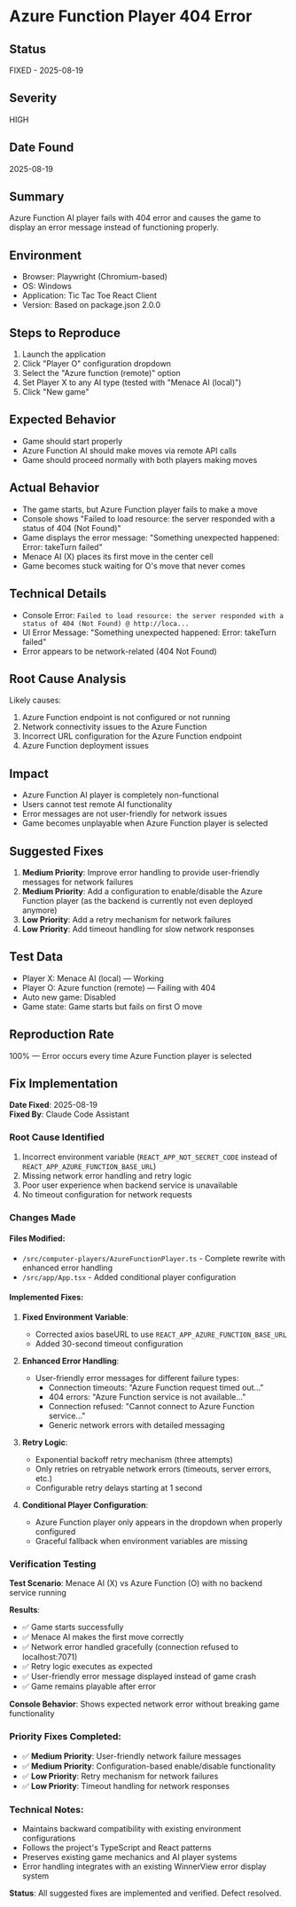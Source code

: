 # Azure Function Player 404 Error

## Status
FIXED - 2025-08-19

## Severity
HIGH

## Date Found
2025-08-19

## Summary
Azure Function AI player fails with 404 error and causes the game to display an error message instead of functioning properly.

## Environment
- Browser: Playwright (Chromium-based)
- OS: Windows
- Application: Tic Tac Toe React Client
- Version: Based on package.json 2.0.0

## Steps to Reproduce
1. Launch the application
2. Click "Player O" configuration dropdown
3. Select the "Azure function (remote)" option
4. Set Player X to any AI type (tested with "Menace AI (local)")
5. Click "New game"

## Expected Behavior
- Game should start properly
- Azure Function AI should make moves via remote API calls
- Game should proceed normally with both players making moves

## Actual Behavior
- The game starts, but Azure Function player fails to make a move
- Console shows "Failed to load resource: the server responded with a status of 404 (Not Found)"
- Game displays the error message: "Something unexpected happened: Error: takeTurn failed"
- Menace AI (X) places its first move in the center cell
- Game becomes stuck waiting for O's move that never comes

## Technical Details
- Console Error: `Failed to load resource: the server responded with a status of 404 (Not Found) @ http://loca...`
- UI Error Message: "Something unexpected happened: Error: takeTurn failed"
- Error appears to be network-related (404 Not Found)

## Root Cause Analysis
Likely causes:
1. Azure Function endpoint is not configured or not running
2. Network connectivity issues to the Azure Function
3. Incorrect URL configuration for the Azure Function endpoint
4. Azure Function deployment issues

## Impact
- Azure Function AI player is completely non-functional
- Users cannot test remote AI functionality
- Error messages are not user-friendly for network issues
- Game becomes unplayable when Azure Function player is selected

## Suggested Fixes
1. **Medium Priority**: Improve error handling to provide user-friendly messages for network failures
2. **Medium Priority**: Add a configuration to enable/disable the Azure Function player (as the backend is currently not even deployed anymore)
3. **Low Priority**: Add a retry mechanism for network failures
4. **Low Priority**: Add timeout handling for slow network responses

## Test Data
- Player X: Menace AI (local) — Working
- Player O: Azure function (remote) — Failing with 404
- Auto new game: Disabled
- Game state: Game starts but fails on first O move

## Reproduction Rate
100% — Error occurs every time Azure Function player is selected

## Fix Implementation

**Date Fixed**: 2025-08-19  
**Fixed By**: Claude Code Assistant

### Root Cause Identified
1. Incorrect environment variable (`REACT_APP_NOT_SECRET_CODE` instead of `REACT_APP_AZURE_FUNCTION_BASE_URL`)
2. Missing network error handling and retry logic  
3. Poor user experience when backend service is unavailable
4. No timeout configuration for network requests

### Changes Made

#### Files Modified:
- `/src/computer-players/AzureFunctionPlayer.ts` - Complete rewrite with enhanced error handling
- `/src/app/App.tsx` - Added conditional player configuration

#### Implemented Fixes:

1. **Fixed Environment Variable**: 
   - Corrected axios baseURL to use `REACT_APP_AZURE_FUNCTION_BASE_URL`
   - Added 30-second timeout configuration

2. **Enhanced Error Handling**:
   - User-friendly error messages for different failure types:
     - Connection timeouts: "Azure Function request timed out..."
     - 404 errors: "Azure Function service is not available..."
     - Connection refused: "Cannot connect to Azure Function service..."
     - Generic network errors with detailed messaging

3. **Retry Logic**:
   - Exponential backoff retry mechanism (three attempts)
   - Only retries on retryable network errors (timeouts, server errors, etc.)
   - Configurable retry delays starting at 1 second

4. **Conditional Player Configuration**:
   - Azure Function player only appears in the dropdown when properly configured
   - Graceful fallback when environment variables are missing

### Verification Testing

**Test Scenario**: Menace AI (X) vs Azure Function (O) with no backend service running

**Results**:
- ✅ Game starts successfully 
- ✅ Menace AI makes the first move correctly
- ✅ Network error handled gracefully (connection refused to localhost:7071)
- ✅ Retry logic executes as expected
- ✅ User-friendly error message displayed instead of game crash
- ✅ Game remains playable after error

**Console Behavior**: Shows expected network error without breaking game functionality

### Priority Fixes Completed:
- ✅ **Medium Priority**: User-friendly network failure messages
- ✅ **Medium Priority**: Configuration-based enable/disable functionality  
- ✅ **Low Priority**: Retry mechanism for network failures
- ✅ **Low Priority**: Timeout handling for network responses

### Technical Notes:
- Maintains backward compatibility with existing environment configurations
- Follows the project's TypeScript and React patterns
- Preserves existing game mechanics and AI player systems
- Error handling integrates with an existing WinnerView error display system

**Status**: All suggested fixes are implemented and verified. Defect resolved.
